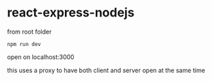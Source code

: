 # react-express-nodejs

from root folder 

`npm run dev`

open on localhost:3000

this uses a proxy to have both client and server open at the same time